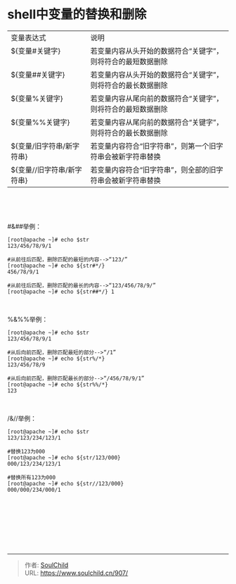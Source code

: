 # shell中变量的替换和删除

<!--more-->
<table>
<tbody>
<tr>
<td valign="top" width="250">变量表达式</td>
<td valign="top" width="500">说明</td>
</tr>
<tr>
<td valign="top" width="189">${变量#关键字}</td>
<td valign="top" width="379">若变量内容从头开始的数据符合“关键字”，则将符合的最短数据删除</td>
</tr>
<tr>
<td valign="top" width="189">${变量##关键字}</td>
<td valign="top" width="379">若变量内容从头开始的数据符合“关键字”，则将符合的最长数据删除</td>
</tr>
<tr>
<td valign="top" width="189">${变量%关键字}</td>
<td valign="top" width="379">若变量内容从尾向前的数据符合“关键字”，则将符合的最短数据删除</td>
</tr>
<tr>
<td valign="top" width="189">${变量%%关键字}</td>
<td valign="top" width="379">若变量内容从尾向前的数据符合“关键字”，则将符合的最长数据删除</td>
</tr>
<tr>
<td valign="top" width="189">${变量/旧字符串/新字符串}</td>
<td valign="top" width="379">若变量内容符合“旧字符串”，则第一个旧字符串会被新字符串替换</td>
</tr>
<tr>
<td valign="top" width="189">${变量//旧字符串/新字符串}</td>
<td valign="top" width="379">若变量内容符合“旧字符串”，则全部的旧字符串会被新字符串替换</td>
</tr>
</tbody>
</table>
&nbsp;

&nbsp;

#&amp;##举例：
<pre class="line-numbers" data-start="1"><code class="language-bash">[root@apache ~]# echo $str
123/456/78/9/1

#从前往后匹配，删除匹配的最短的内容--&gt;“123/”
[root@apache ~]# echo ${str#*/}
456/78/9/1

#从前往后匹配，删除匹配的最长的内容--&gt;“123/456/78/9/” 
[root@apache ~]# echo ${str##*/} 1 
</code></pre>
&nbsp;

%&amp;%%举例：
<pre class="line-numbers" data-start="1"><code class="language-bash">[root@apache ~]# echo $str
123/456/78/9/1

#从后向前匹配，删除匹配最短的部分--&gt;“/1”
[root@apache ~]# echo ${str%/*} 
123/456/78/9

#从后向前匹配，删除匹配最长的部分--&gt;“/456/78/9/1”
[root@apache ~]# echo ${str%%/*}
123
</code></pre>
&nbsp;

/&amp;//举例：
<pre class="line-numbers" data-start="1"><code class="language-bash">[root@apache ~]# echo $str
123/123/234/123/1

#替换123为000
[root@apache ~]# echo ${str/123/000}
000/123/234/123/1

#替换所有123为000
[root@apache ~]# echo ${str//123/000}
000/000/234/000/1</code></pre>
&nbsp;

&nbsp;

&nbsp;

&nbsp;


---

> 作者: [SoulChild](https://www.soulchild.cn)  
> URL: https://www.soulchild.cn/907/  

